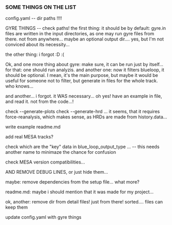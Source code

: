### SOME THINGS ON THE LIST

config.yaml -- dir paths !!!!

GYRE THINGS -- check paths! the first thing: it should be by default: gyre.in files are written in the input directories, as one may run gyre files from there. not from anywhere... maybe an optional output dir.... yes, but I'm not conviced about its necessity...

the other thing: i forgot :D :(

Ok, and one more thing about gyre: make sure, it can be run just by itself... for that: one should run analyzis. and another one: now it filters blueloop, it should be optional. I mean, it's the main purpose, but maybe it would be useful for someone not to filter, but generate in files for the whole track. who knows...

and another... i forgot. it WAS necessary... oh yes! have an example in file, and read it. not from the code...! 

check --generate-plots
check --generate-hrd ... it seems, that it requires  force-reanalysis, which makes sense, as HRDs are made from history.data...

write example readme.md


add real MESA tracks?

check which are the "key" data in blue_loop_output_type ... -- this needs another name to minimaze the chance for confusion


check MESA version compatibilities...


AND REMOVE DEBUG LINES, or just hide them...

maybe: remove dependencies from the setup file... what more?

readme.md: maybe i should mention that it was made for my project...


ok, another: remove dir from detail files! just from there! sorted.... files can keep them


update config.yaml with gyre things